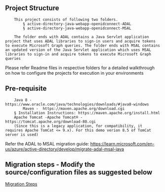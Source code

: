 ## Project Structure
		This project consists of following two folders. 
			§ active-directory-java-webapp-openidconnect-ADAL
			§ active-directory-java-webapp-openidconnect-MSAL
			
		The folder ends with ADAL contains a Java Servlet application project that uses ADAL libraries to sign-in users and acquire tokens to execute Microsoft Graph queries. The folder ends with MSAL contains an updated version of the Java Servlet application which uses MSAL libraries to sign-in and acquire tokens to execute Microsoft Graph queries
		
Please refer Readme files in respective folders for a detailed walkthrough on how to configure the projects for execution in your environments


## Pre-requisite
	
		Java 8 - https://www.oracle.com/java/technologies/downloads/#java8-windows
        	Maven -  https://maven.apache.org/download.cgi
		§ Installation Instructions: https://maven.apache.org/install.html
		Apache Tomcat -Apache Tomcat® - https://tomcat.apache.org/download-80.cgi
		(Since this is a legacy application, for compatibility, it requires Apache TomCat <= 9.x). For this demo verion 8.5 of TomCat server is used)
		
Refer the ADAL to MSAL migration guide: https://learn.microsoft.com/en-us/azure/active-directory/develop/migrate-adal-msal-java

## Migration steps - Modify the source/configuration files as suggested below
[Migration Steps](https://google.com)
